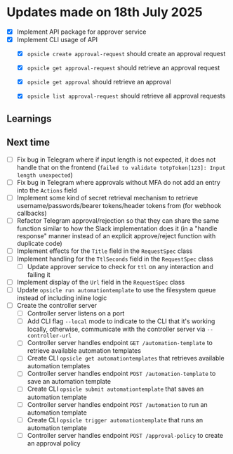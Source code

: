 # Updates made on 18th July 2025

- [x] Implement API package for approver service
- [x] Implement CLI usage of API
  - [x] `opsicle create approval-request` should create an approval request
  - [x] `opsicle get approval-request` should retrieve an approval request
  - [x] `opsicle get approval` should retrieve an approval
  - [x] `opsicle list approval-request` should retrieve all approval requests


## Learnings

## Next time

- [ ] Fix bug in Telegram where if input length is not expected, it does not handle that on the frontend (`failed to validate totpToken[123]: Input length unexpected`)
- [ ] Fix bug in Telegram where approvals without MFA do not add an entry into the `Actions` field
- [ ] Implement some kind of secret retrieval mechanism to retrieve username/passwords/bearer tokens/header tokens from (for webhook callbacks)
- [ ] Refactor Telegram approval/rejection so that they can share the same function similar to how the Slack implementation does it (in a "handle response" manner instead of an explicit approve/reject function with duplicate code)
- [ ] Implement effects for the `Title` field in the `RequestSpec` class
- [ ] Implement handling for the `TtlSeconds` field in the `RequestSpec` class
  - [ ] Update approver service to check for `ttl` on any interaction and failing it
- [ ] Implement display of the `Url` field in the `RequestSpec` class
- [ ] Update `opsicle run automationtemplate` to use the filesystem queue instead of including inline logic
- [ ] Create the controller server
  - [ ] Controller server listens on a port
  - [ ] Add CLI flag `--local` mode to indicate to the CLI that it's working locally, otherwise, communicate with the controller server via `--controller-url`
  - [ ] Controller server handles endpoint `GET /automation-template` to retrieve available automation templates
  - [ ] Create CLI `opsicle get automationtemplates` that retrieves available automation templates
  - [ ] Controller server handles endpoint `POST /automation-template` to save an automation template
  - [ ] Create CLI `opsicle submit automationtemplate` that saves an automation template
  - [ ] Controller server handles endpoint `POST /automation` to run an automation template
  - [ ] Create CLI `opsicle trigger automationtemplate` that runs an automation template
  - [ ] Controller server handles endpoint `POST /approval-policy` to create an approval policy
